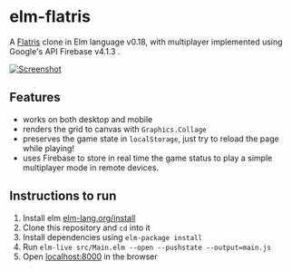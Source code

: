 # elm-flatris
A [Flatris](https://github.com/w0rm/elm-flatris) clone in Elm language v0.18, with multiplayer implemented using Google's API Firebase v4.1.3 .

[![Screenshot](elm-flatris.png)](http://unsoundscapes.com/elm-flatris.html)

## Features

* works on both desktop and mobile
* renders the grid to canvas with `Graphics.Collage`
* preserves the game state in `localStorage`, just try to reload the page while playing!
* uses Firebase to store in real time the game status to play a simple multiplayer mode in remote devices.

## Instructions to run

1. Install elm [elm-lang.org/install](http://elm-lang.org/install)
2. Clone this repository and `cd` into it
3. Install dependencies using `elm-package install`
4. Run `elm-live src/Main.elm --open --pushstate --output=main.js`
5. Open [localhost:8000](http://localhost:8000) in the browser

